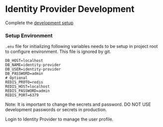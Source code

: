 # Identity Provider Development

Complete the [development setup](../development/README.md)

### Setup Environment

`.env` file for initializing following variables needs to be setup in project root to configure environment. This file is ignored by git.

```shell
DB_HOST=localhost
DB_NAME=identity-provider
DB_USER=identity-provider
DB_PASSWORD=admin
# Optional
REDIS_PROTO=redis
REDIS_HOST=localhost
REDIS_PASSWORD=admin
REDIS_PORT=6379
```

Note: It is important to change the secrets and password. DO NOT USE development passwords or secrets in production.

Login to Identity Provider to manage the user profile.
